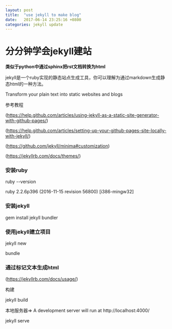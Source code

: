 ```yaml
---
layout: post
title:  "use jekyll to make blog"
date:   2017-06-14 23:25:16 +0800
categories: jekyll update
---
```


# 分分钟学会jekyll建站
**类似于python中通过sphinx把rst文档转换为html**

jekyll是一个ruby实现的静态站点生成工具，你可以理解为通过markdown生成静态html的一种方法。

Transform your plain text into static websites and blogs

参考教程

(https://help.github.com/articles/using-jekyll-as-a-static-site-generator-with-github-pages/)

(https://help.github.com/articles/setting-up-your-github-pages-site-locally-with-jekyll/)

(https://github.com/jekyll/minima#customization)

(https://jekyllrb.com/docs/themes/)

### 安装ruby
ruby --version

ruby 2.2.6p396 (2016-11-15 revision 56800) [i386-mingw32]

### 安装jekyll

gem install jekyll bundler

### 使用jekyll建立项目

jekyll new

bundle

### 通过标记文本生成html

(https://jekyllrb.com/docs/usage/)

构建

jekyll build

本地服务器=> A development server will run at http://localhost:4000/

jekyll serve


